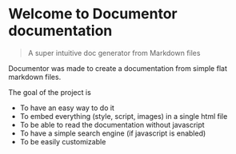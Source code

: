 # Welcome to Documentor documentation

> A super intuitive doc generator from Markdown files

Documentor was made to create a documentation from simple flat markdown files.

The goal of the project is

- To have an easy way to do it
- To embed everything (style, script, images) in a single html file
- To be able to read the documentation without javascript
- To have a simple search engine (if javascript is enabled)
- To be easily customizable
